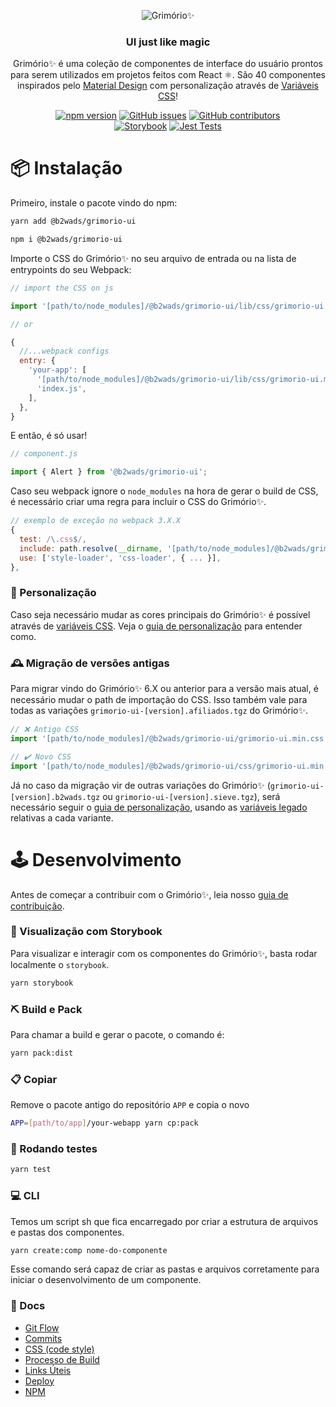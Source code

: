 <p align="center">
  <img alt="Grimório✨" src="internals/logo/logo-grimorio-cores.png?raw=true">
</p>

<h3 align="center">
  UI just like magic
</h3>

<p align="center">
  Grimório✨ é uma coleção de componentes de interface do usuário prontos para serem utilizados em projetos feitos com React ⚛️. São 40 componentes inspirados pelo <a href="https://material.io/design/">Material Design</a> com personalização através de <a href="https://developer.mozilla.org/pt-BR/docs/Web/CSS/Using_CSS_custom_properties">Variáveis CSS</a>!
</p>

<div align="center">

  [![npm version](https://img.shields.io/npm/v/@b2wads/grimorio-ui?label=npm%20package)](https://www.npmjs.com/package/@b2wads/grimorio-ui)
  [![GitHub issues](https://img.shields.io/github/issues/b2wads/grimorio-ui)](https://github.com/b2wads/grimorio-ui/issues)
  [![GitHub contributors](https://img.shields.io/github/contributors/b2wads/grimorio-ui)](https://github.com/b2wads/grimorio-ui/graphs/contributors)  
  [![Storybook](https://cdn.jsdelivr.net/gh/storybookjs/brand@master/badge/badge-storybook.svg)](https://b2wads.github.io/grimorio-ui/)
  [![Jest Tests](https://github.com/b2wads/grimorio-ui/workflows/Jest%20Tests/badge.svg)](https://github.com/b2wads/grimorio-ui/actions?query=workflow%3A%22Jest+Tests%22) 
</div>

# 📦 Instalação

Primeiro, instale o pacote vindo do npm:

```bash
yarn add @b2wads/grimorio-ui
```
```bash
npm i @b2wads/grimorio-ui
```

Importe o CSS do Grimório✨ no seu arquivo de entrada ou na lista de entrypoints do seu Webpack:

```js
// import the CSS on js

import '[path/to/node_modules]/@b2wads/grimorio-ui/lib/css/grimorio-ui.min.css';

// or

{ 
  //...webpack configs
  entry: {
    'your-app': [
      '[path/to/node_modules]/@b2wads/grimorio-ui/lib/css/grimorio-ui.min.css',
      'index.js',
    ],
  },
}

```

E então, é só usar!

```js
// component.js

import { Alert } from '@b2wads/grimorio-ui';
```

Caso seu webpack ignore o `node_modules` na hora de gerar o build de CSS, é necessário criar uma regra para incluir o CSS do Grimório✨.

```js
// exemplo de exceção no webpack 3.X.X
{
  test: /\.css$/,
  include: path.resolve(__dirname, '[path/to/node_modules]/@b2wads/grimorio-ui/css/grimorio-ui.min.css'),
  use: ['style-loader', 'css-loader', { ... }],
},
```

### 💅 Personalização

Caso seja necessário mudar as cores principais do Grimório✨ é possível através de [variáveis CSS](https://developer.mozilla.org/pt-BR/docs/Web/CSS/var). Veja o [guia de personalização](./docs-src/advanced-css.md)
 para entender como.

### 🕰 Migração de versões antigas
Para migrar vindo do Grimório✨ 6.X ou anterior para a versão mais atual, é necessário mudar o path de importação do CSS. Isso também vale para todas as variações `grimorio-ui-[version].afiliados.tgz` do Grimório✨.

```js
// ❌ Antigo CSS
import '[path/to/node_modules]/@b2wads/grimorio-ui/grimorio-ui.min.css';

// ✔️ Novo CSS
import '[path/to/node_modules]/@b2wads/grimorio-ui/css/grimorio-ui.min.css';

```
Já no caso da migração vir de outras variações do Grimório✨ (`grimorio-ui-[version].b2wads.tgz` ou `grimorio-ui-[version].sieve.tgz`), será necessário seguir o [guia de personalização](./docs-src/advanced-css.md), usando as [variáveis legado](./docs-src/legacy-variables.md) relativas a cada variante.


# 🕹 Desenvolvimento

Antes de começar a contribuir com o Grimório✨, leia nosso [guia de contribuição](./CONTRIBUTING.md).

### 📘 Visualização com Storybook

Para visualizar e interagir com os componentes do Grimório✨, basta rodar localmente o `storybook`.

```bash
yarn storybook
```

### ⛏️ Build e Pack
Para chamar a build e gerar o pacote, o comando é:

```bash
yarn pack:dist
```

### 📋 Copiar
Remove o pacote antigo do repositório `APP` e copia o novo

```bash
APP=[path/to/app]/your-webapp yarn cp:pack
```

### 🧪 Rodando testes

```bash
yarn test
```

### 💻 CLI

Temos um script sh que fica encarregado por criar a estrutura de arquivos e pastas dos componentes.

```sh
yarn create:comp nome-do-componente
```

Esse comando será capaz de criar as pastas e arquivos corretamente para iniciar o desenvolvimento de um componente.

### 📜 Docs

- [Git Flow](./docs-src/git-flow.md)
- [Commits](./docs-src/commits.md)
- [CSS (code style)](./docs-src/css-code-style.md)
- [Processo de Build](./docs-src/processo-de-build.md)
- [Links Úteis](./docs-src/links-uteis.md)
- [Deploy](./docs-src/deploy.md)
- [NPM](./docs-src/publish-to-npm.md)

